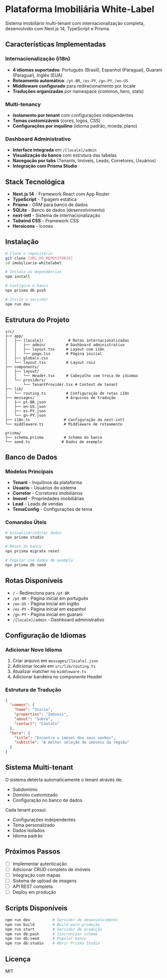 # Plataforma Imobiliária White-Label

Sistema imobiliário multi-tenant com internacionalização completa, desenvolvido com Next.js 14, TypeScript e Prisma.

## Características Implementadas

### Internacionalização (i18n)
- **4 idiomas suportados**: Português (Brasil), Espanhol (Paraguai), Guarani (Paraguai), Inglês (EUA)
- **Roteamento automático**: `/pt-BR`, `/es-PY`, `/gn-PY`, `/en-US`
- **Middleware configurado** para redirecionamento por locale
- **Traduções organizadas** por namespace (common, hero, stats)

### Multi-tenancy
- **Isolamento por tenant** com configurações independentes
- **Temas customizáveis** (cores, logos, CSS)
- **Configurações por inquilino** (idioma padrão, moeda, plano)

### Dashboard Administrativo
- **Interface integrada** em `/[locale]/admin`
- **Visualização do banco** com estrutura das tabelas
- **Navegação por tabs** (Tenants, Imóveis, Leads, Corretores, Usuários)
- **Integração com Prisma Studio**

## Stack Tecnológica

- **Next.js 14** - Framework React com App Router
- **TypeScript** - Tipagem estática
- **Prisma** - ORM para banco de dados
- **SQLite** - Banco de dados (desenvolvimento)
- **next-intl** - Sistema de internacionalização
- **Tailwind CSS** - Framework CSS
- **Heroicons** - Ícones

## Instalação

```bash
# Clone o repositório
git clone [URL_DO_REPOSITORIO]
cd imobiliario-whitelabel

# Instale as dependências
npm install

# Configure o banco
npx prisma db push

# Inicie o servidor
npm run dev
```

## Estrutura do Projeto

```
src/
├── app/
│   ├── [locale]/           # Rotas internacionalizadas
│   │   ├── admin/         # Dashboard administrativo
│   │   ├── layout.tsx     # Layout com i18n
│   │   └── page.tsx       # Página inicial
│   ├── globals.css
│   └── layout.tsx         # Layout raiz
├── components/
│   ├── layout/
│   │   └── Header.tsx     # Cabeçalho com troca de idiomas
│   └── providers/
│       └── TenantProvider.tsx # Context de tenant
├── lib/
│   └── routing.ts         # Configuração de rotas i18n
├── messages/              # Arquivos de tradução
│   ├── pt-BR.json
│   ├── en-US.json
│   ├── es-PY.json
│   └── gn-PY.json
├── i18n.ts               # Configuração do next-intl
└── middleware.ts         # Middleware de roteamento

prisma/
├── schema.prisma         # Schema do banco
└── seed.ts              # Dados de exemplo
```

## Banco de Dados

### Modelos Principais

- **Tenant** - Inquilinos da plataforma
- **Usuario** - Usuários do sistema
- **Corretor** - Corretores imobiliários
- **Imovel** - Propriedades imobiliárias
- **Lead** - Leads de vendas
- **TemaConfig** - Configurações de tema

### Comandos Úteis

```bash
# Visualizar/editar dados
npx prisma studio

# Reset do banco
npx prisma migrate reset

# Popular com dados de exemplo
npx prisma db seed
```

## Rotas Disponíveis

- `/` - Redireciona para `/pt-BR`
- `/pt-BR` - Página inicial em português
- `/en-US` - Página inicial em inglês
- `/es-PY` - Página inicial em espanhol
- `/gn-PY` - Página inicial em guarani
- `/[locale]/admin` - Dashboard administrativo

## Configuração de Idiomas

### Adicionar Novo Idioma

1. Criar arquivo em `messages/[locale].json`
2. Adicionar locale em `src/lib/routing.ts`
3. Atualizar matcher no `middleware.ts`
4. Adicionar bandeira no componente Header

### Estrutura de Tradução

```json
{
  "common": {
    "home": "Início",
    "properties": "Imóveis",
    "about": "Sobre",
    "contact": "Contato"
  },
  "hero": {
    "title": "Encontre o imóvel dos seus sonhos",
    "subtitle": "A melhor seleção de imóveis da região"
  }
}
```

## Sistema Multi-tenant

O sistema detecta automaticamente o tenant através de:
- Subdomínio
- Domínio customizado
- Configuração no banco de dados

Cada tenant possui:
- Configurações independentes
- Tema personalizado
- Dados isolados
- Idioma padrão

## Próximos Passos

- [ ] Implementar autenticação
- [ ] Adicionar CRUD completo de imóveis
- [ ] Integração com mapas
- [ ] Sistema de upload de imagens
- [ ] API REST completa
- [ ] Deploy em produção

## Scripts Disponíveis

```bash
npm run dev          # Servidor de desenvolvimento
npm run build        # Build para produção
npm run start        # Servidor de produção
npm run db:push      # Sincronizar schema
npm run db:seed      # Popular banco
npm run db:studio    # Abrir Prisma Studio
```

## Licença

MIT